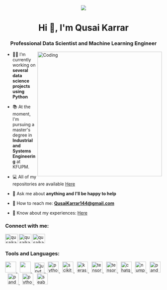 <h1 align="center">
  <a href="https://git.io/typing-svg">
    <img src="https://readme-typing-svg.herokuapp.com/?lines=Hi+there!+👋...;...This+is+Qusai+Karrar.......;Welcome+to+my+profile!&center=true&size=30">
  </a>
</h1>
<h1 align="center">Hi 👋, I'm Qusai Karrar</h1>
<h3 align="center">Professional Data Scientist and Machine Learning Engineer</h3>
<img align="right" alt="Coding" width="400" src="https://i.pinimg.com/originals/e4/26/70/e426702edf874b181aced1e2fa5c6cde.gif">



- 👨‍💻 I’m currently working on **several data science projects using Python**

- 📚 At the moment, I'm pursuing a master's degree in **Industrial and Systems Engineering** at KFUPM.

- 💻 All of my repositories are available [Here]((https://github.com/qusaikarrar?tab=repositories))

- 🤝 Ask me about **anything and I'll be happy to help**

- 📨 How to reach me: **QusaiKarrar144@gmail.com**

- 📃 Know about my experiences: [Here](https://www.linkedin.com/in/qusai-mohammed-karrar/)


<h3 align="left">Connect with me:</h3>
<p align="left">
<a href="https://www.linkedin.com/in/qusai-mohammed-karrar/" target="blank"><img align="center" src="https://raw.githubusercontent.com/rahuldkjain/github-profile-readme-generator/master/src/images/icons/Social/linked-in-alt.svg" alt="qusaikarrar" height="30" width="40" /></a>
<a href="https://stackoverflow.com/users/21602591/qusaikarrar" target="blank"><img align="center" src="https://raw.githubusercontent.com/rahuldkjain/github-profile-readme-generator/master/src/images/icons/Social/stack-overflow.svg" alt="qusaikarrar" height="30" width="40" /></a>
<a href="https://www.kaggle.com/qusaikarrar" target="blank"><img align="center" src="https://raw.githubusercontent.com/rahuldkjain/github-profile-readme-generator/master/src/images/icons/Social/kaggle.svg" alt="qusaikarrar" height="30" width="40" /></a>
</p>



<h3 align="left">Tools and Languages:</h3>

<p align="left">
<a href="https://code.visualstudio.com/" target="_blank" rel="noreferrer">
<img src="https://upload.wikimedia.org/wikipedia/commons/thumb/9/9a/Visual_Studio_Code_1.35_icon.svg/2048px-Visual_Studio_Code_1.35_icon.svg.png" width="35" height="35"/> </a> 
 &nbsp;
<a href="https://colab.research.google.com" target="_blank" rel="noreferrer">
<img src="https://colab.research.google.com/img/colab_favicon_256px.png" width="35" height="35"/> </a> 
 &nbsp;
<a href="https://jupyter.org/" target="_blank" rel="noreferrer">
<img src="https://upload.wikimedia.org/wikipedia/commons/thumb/3/38/Jupyter_logo.svg/1200px-Jupyter_logo.svg.png" alt="jupyter" width="32" height="32"/> </a> 
&nbsp;
<a href="https://www.python.org/" target="_blank" rel="noreferrer">
<img src="https://seeklogo.com/images/P/python-logo-A32636CAA3-seeklogo.com.png" alt="python" width="35" height="35"/> </a>  
&nbsp;
<a href="https://scikit-learn.org/" target="_blank" rel="noreferrer">
<img src="https://upload.wikimedia.org/wikipedia/commons/0/05/Scikit_learn_logo_small.svg" alt="scikit_learn" width="35" height="35"/> </a>  
&nbsp;
<a href="https://keras.io/" target="_blank" rel="noreferrer">
<img src="https://th.bing.com/th/id/OIP.ox-NrDy8e8hE5q3_s5b9zwHaHa?pid=ImgDet&rs=1" alt="keras" width="35" height="35"/> </a>    
&nbsp;
<a href="https://www.tensorflow.org" target="_blank" rel="noreferrer">
<img src="https://www.vectorlogo.zone/logos/tensorflow/tensorflow-icon.svg" alt="tensorflow" width="35" height="35"/> </a>
&nbsp;
<a href="https://pytorch.org" target="_blank" rel="noreferrer">
<img src="https://th.bing.com/th/id/R.f006806312dbf953a01945bc57c25740?rik=WoEowF%2fdMl2vfA&pid=ImgRaw&r=0" alt="tensorflow" width="35" height="35"/> </a>  
&nbsp;
<a href="https://chat.openai.com/" target="_blank" rel="noreferrer">
<img src="https://upload.wikimedia.org/wikipedia/commons/thumb/0/04/ChatGPT_logo.svg/640px-ChatGPT_logo.svg.png" alt="chatgpt" width="35" height="35"/> </a>  
&nbsp; 
<a href="https://numpy.org/" target="_blank" rel="noreferrer">
<img src="https://user-images.githubusercontent.com/67586773/105040771-43887300-5a88-11eb-9f01-bee100b9ef22.png" alt="numpy" width="35" height="35"/> </a>
&nbsp;
<a href="https://pandas.pydata.org/" target="_blank" rel="noreferrer">
<img src="https://pandas.pydata.org/static/img/favicon_white.ico" alt="pandas" width="35" height="35"/> </a>
&nbsp;
<a href="https://matplotlib.org/" target="_blank" rel="noreferrer">
<img src="https://pydata.org/wp-content/uploads/2016/07/matplotlib-logo-300.png" alt="pandas" width="35" height="35"/> </a>  
&nbsp;
<a href="https://scipy.org/" target="_blank" rel="noreferrer">
<img src="https://th.bing.com/th/id/R.70a511df5c47af553036ab76cbda3aa9?rik=0xP2XWWZ76gUdA&pid=ImgRaw&r=0" alt="python" width="35" height="35"/> </a>
&nbsp;  
<a href="https://seaborn.pydata.org/" target="_blank" rel="noreferrer">
<img src="https://seaborn.pydata.org/_images/logo-mark-lightbg.svg" alt="seaborn" width="35" height="35"/> </a>  </p>

